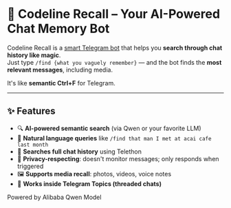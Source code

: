 # 🧠 Codeline Recall – Your AI-Powered Chat Memory Bot

Codeline Recall is a [smart Telegram bot](https://t.me/cod3linebot) that helps you **search through chat history like magic**.  
Just type `/find {what you vaguely remember}` — and the bot finds the **most relevant messages**, including media.

It's like **semantic Ctrl+F** for Telegram.


---

## ✨ Features

- 🔍 **AI-powered semantic search** (via Qwen or your favorite LLM)
- 💬 **Natural language queries** like `/find that man I met at acai cafe last month`
- 🧠 **Searches full chat history** using Telethon
- 🔐 **Privacy-respecting**: doesn't monitor messages; only responds when triggered
- 🖼️ **Supports media recall**: photos, videos, voice notes
- 🧵 **Works inside Telegram Topics (threaded chats)**

Powered by Alibaba Qwen Model
